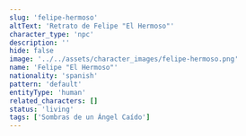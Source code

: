 ```yaml
---
slug: 'felipe-hermoso'
altText: 'Retrato de Felipe "El Hermoso"'
character_type: 'npc'
description: ''
hide: false
image: '../../assets/character_images/felipe-hermoso.png'
name: 'Felipe "El Hermoso"'
nationality: 'spanish'
pattern: 'default'
entityType: 'human'
related_characters: []
status: 'living'
tags: ['Sombras de un Ángel Caído']
---
```

